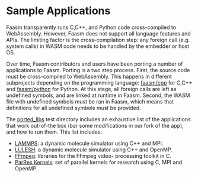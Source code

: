 # Sample Applications

Faasm transparently runs C,C++, and Python code cross-compiled to WebAssembly.
However, Faasm does not support all language features and APIs. The limiting
factor is the cross-compilation step: any foreign call (e.g. system calls) in
WASM code needs to be handled by the embedder or host OS.

Over time, Faasm contributors and users have been porting a number of
applications to Faasm. Porting is a two step process. First, the source code
must be cross-compiled to WebAssembly. This happens in different subprojects
depending on the programming language: [faasm/cpp](https://github.com/faasm/cpp)
for C,C++ and [faasm/python](https://github.com/faasm/python) for Python. At
this stage, all foreign calls are left as undefined symbols, and are linked at
runtime in Faasm. Second, the WASM file with undefined symbols must be ran
in Faasm, which means that definitions for all undefined symbols must be
provided.

The [ported_libs](https://github.com/faasm/faasm/tree/main/tests/test/ported_libs)
test directory includes an exhaustive list of the applications that work
out-of-the box (bar some modifications in our fork of the app), and how to run
them. This list includes:
* [LAMMPS](https://github.com/faasm/lammps): a dynamic molecule simulator using
  C++ and MPI.
* [LULESH](https://github.com/faasm/LULESH): a dynamic molecule simulator using
  C++ and OpenMP.
* [FFmpeg](https://github.com/faasm/FFmpeg): libraries for the FFmpeg video-
  processing toolkit in C.
* [ParRes Kernels](https://github.com/faasm/Kernels): set of parallel kernels
  for research using C, MPI and OpenMP.

